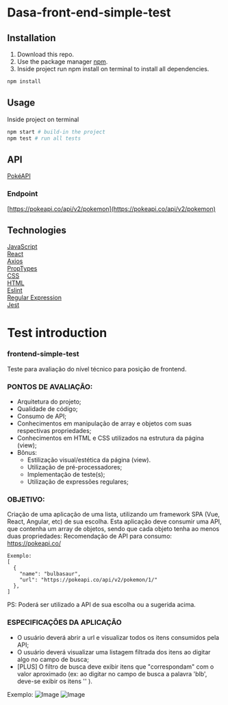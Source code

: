 # Dasa-front-end-simple-test


## Installation

1. Download this repo.
2. Use the package manager [npm](https://www.npmjs.com/).
3. Inside project run npm install on terminal to install all dependencies.
```bash
npm install
```

## Usage

Inside project on terminal

```bash
npm start # build-in the project
npm test # run all tests
```
## API

[PokéAPI](https://pokeapi.co/)

### Endpoint
[https://pokeapi.co/api/v2/pokemon](https://pokeapi.co/api/v2/pokemon)


## Technologies
[JavaScript](https://developer.mozilla.org/en-US/docs/Web/JavaScript)  
[React](https://reactjs.org/)  
[Axios](https://github.com/axios/axios)  
[PropTypes](https://reactjs.org/docs/typechecking-with-proptypes.html)  
[CSS](https://developer.mozilla.org/en-US/docs/Web/CSS/Reference)  
[HTML](https://devdocs.io/html/)  
[Eslint](https://eslint.org/)  
[Regular Expression](https://docs.microsoft.com/en-us/dotnet/standard/base-types/regular-expression-language-quick-reference)  
[Jest](https://jestjs.io/)

# Test introduction

### frontend-simple-test
Teste para avaliação do nível técnico para posição de frontend.


### PONTOS DE AVALIAÇÃO:
- Arquitetura do projeto;
- Qualidade de código;
- Consumo de API;
- Conhecimentos em manipulação de array e objetos com suas respectivas propriedades;
- Conhecimentos em HTML e CSS utilizados na estrutura da página (view);
- Bônus:
  - Estilização visual/estética da página (view).
  - Utilização de pré-processadores;
  - Implementação de teste(s);
  - Utilização de expressões regulares;
 
### OBJETIVO:
Criação de uma aplicação de uma lista, utilizando um framework SPA (Vue, React, Angular, etc) de sua escolha.
Esta aplicação deve consumir uma API, que contenha um array de objetos, sendo que cada objeto tenha ao menos duas propriedades:
Recomendação de API para consumo: https://pokeapi.co/
```
Exemplo: 
[
  {
    "name": "bulbasaur",
    "url": "https://pokeapi.co/api/v2/pokemon/1/"
  },
]
```
PS: Poderá ser utilizado a API de sua escolha ou a sugerida acima.

### ESPECIFICAÇÕES DA APLICAÇÃO
- O usuário deverá abrir a url e visualizar todos os itens consumidos pela API;
- O usuário deverá visualizar uma listagem filtrada dos itens ao digitar algo no campo de busca;
- [PLUS] O filtro de busca deve exibir itens que "correspondam" com o valor aproximado (ex: ao digitar no campo de busca a palavra 'blb', deve-se exibir os itens '' ).

Exemplo:
![Image](https://raw.githubusercontent.com/baesso/frontend-simple-test/master/notes01.png)
![Image](https://raw.githubusercontent.com/baesso/frontend-simple-test/master/notes02.png)

